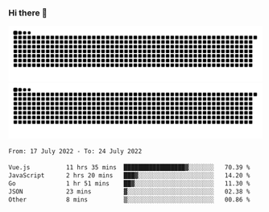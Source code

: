 ### Hi there 👋

![GitHub Snake Light](https://raw.githubusercontent.com/jichangee/jichangee/output/github-snake.svg#gh-light-mode-only)
![GitHub Snake dark](https://raw.githubusercontent.com/jichangee/jichangee/output/github-snake-dark.svg#gh-dark-mode-only)

<!--START_SECTION:waka-->

```text
From: 17 July 2022 - To: 24 July 2022

Vue.js          11 hrs 35 mins  █████████████████▓░░░░░░░   70.39 %
JavaScript      2 hrs 20 mins   ███▓░░░░░░░░░░░░░░░░░░░░░   14.20 %
Go              1 hr 51 mins    ██▓░░░░░░░░░░░░░░░░░░░░░░   11.30 %
JSON            23 mins         ▓░░░░░░░░░░░░░░░░░░░░░░░░   02.38 %
Other           8 mins          ▒░░░░░░░░░░░░░░░░░░░░░░░░   00.86 %
```

<!--END_SECTION:waka-->

<!--
![GitHub Snake Light](github-snake.svg#gh-light-mode-only)
![GitHub Snake dark](github-snake-dark.svg#gh-dark-mode-only)
-->

<!--
**jichangee/jichangee** is a ✨ _special_ ✨ repository because its `README.md` (this file) appears on your GitHub profile.

Here are some ideas to get you started:

- 🔭 I’m currently working on ...
- 🌱 I’m currently learning ...
- 👯 I’m looking to collaborate on ...
- 🤔 I’m looking for help with ...
- 💬 Ask me about ...
- 📫 How to reach me: ...
- 😄 Pronouns: ...
- ⚡ Fun fact: ...
-->
